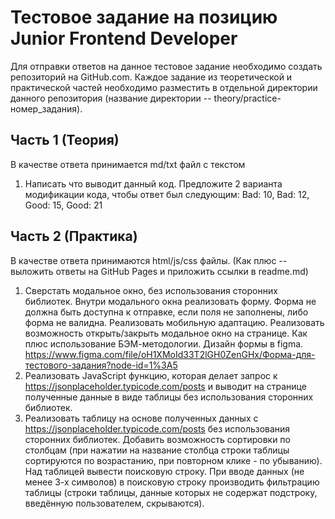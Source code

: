 # Тестовое задание на позицию Junior Frontend Developer

Для отправки ответов на данное тестовое задание необходимо создать репозиторий на GitHub.com. Каждое задание из теоретической и практической частей необходимо разместить в отдельной директории данного репозитория (название директории -- theory/practice-номер_задания).


## Часть 1 (Теория)

В качестве ответа принимается md/txt файл с текстом

1.	Написать что выводит данный код. Предложите 2 варианта модификации кода, чтобы ответ был следующим: Bad: 10, Bad: 12, Good: 15, Good: 21  


## Часть 2 (Практика)

В качестве ответа принимаются html/js/css файлы. (Как плюс -- выложить ответы на GitHub Pages и приложить ссылки в readme.md)

1.	Сверстать модальное окно, без использования сторонних библиотек. Внутри модального окна реализовать форму. Форма не должна быть доступна к отправке, если поля не заполнены, либо форма не валидна. Реализовать мобильную адаптацию. Реализовать возможность открыть/закрыть модальное окно на странице. Как плюс использование БЭМ-методологии. Дизайн формы в figma. https://www.figma.com/file/oH1XMoId33T2lGH0ZenGHx/Форма-для-тестового-задания?node-id=1%3A5
2.	Реализовать JavaScript функцию, которая делает запрос к https://jsonplaceholder.typicode.com/posts и выводит на странице полученные данные в виде таблицы без использования сторонних библиотек. 
3.	Реализовать таблицу на основе полученных данных с https://jsonplaceholder.typicode.com/posts без использования сторонних библиотек. Добавить возможность сортировки по столбцам (при нажатии на название столбца строки таблицы сортируются по возрастанию, при повторном клике - по убыванию). Над таблицей вывести поисковую строку. При вводе данных (не менее 3-х символов) в поисковую строку производить фильтрацию таблицы (строки таблицы, данные которых не содержат подстроку, введённую пользователем, скрываются).
